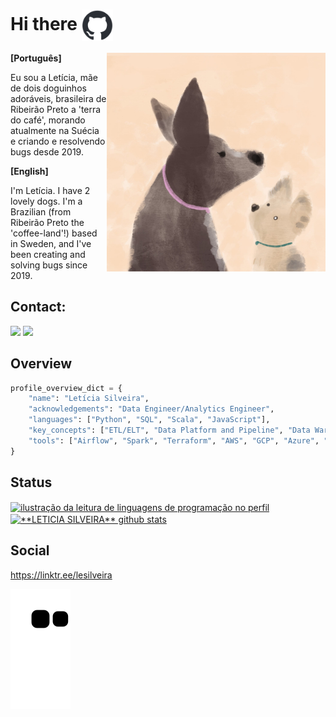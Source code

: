 # Hi there <img src="https://raw.githubusercontent.com/leticiaisilveira/LeticiaISilveira/master/github-hello.gif" alt="git gif" min-width="50px" max-width="50px" width="50px" align="center"> 

<img src="https://raw.githubusercontent.com/leticiaisilveira/LeticiaISilveira/master/babies.jpeg" alt="ilustração de dois doguinhos fofos" min-width="350px" max-width="350px" width="350px" align="right">

<strong> [Português] </strong>
<p align="left">   
Eu sou a Letícia, mãe de dois doguinhos adoráveis, brasileira de Ribeirão Preto a 'terra do café', morando atualmente na Suécia e criando e resolvendo bugs desde 2019.
</p>

<strong> [English] </strong>
<p align="left"> 
I'm Letícia.  I have 2 lovely dogs. I'm a Brazilian (from Ribeirão Preto the 'coffee-land'!) based in Sweden, and I've been creating and solving bugs since 2019.
</p>

## Contact:

<div>
<a href = "mailto:contato@leticia.ingrid.silveira"><img loading="lazy" src="https://img.shields.io/badge/GMAIL-%20-DD6387?logoColor=yDAFA&labelColor=yDAFA" target="_blank"></a>   
<a href="https://www.linkedin.com/in/leticia-silveira" target="_blank"><img src="https://img.shields.io/badge/LINKEDIN-%20-79DAFA?logoColor=yDAFA&labelColor=yDAFA" target="_blank"></a>   
</div>


## Overview


```python
profile_overview_dict = {
    "name": "Letícia Silveira",
    "acknowledgements": "Data Engineer/Analytics Engineer",
    "languages": ["Python", "SQL", "Scala", "JavaScript"],
    "key_concepts": ["ETL/ELT", "Data Platform and Pipeline", "Data Warehouse", "Data Lake", "API", "Databases", "Web Scraping", "SQL", "No-SQL", "Batch", "Orchestration", "Data Modeling", "Data Quality", "Data Ingestion", "Data Transforming"],
    "tools": ["Airflow", "Spark", "Terraform", "AWS", "GCP", "Azure", "GIT", "Kafka", "Flink", "Apache Hive", "Hadoop", "Looker"]
}
```

## Status

<a href="https://github.com/leticiaisilveira" title="ilustração do mapeamento de linguagens">
  <img align="center" src="https://github-readme-stats.vercel.app/api/top-langs/?username=leticiaisilveira&theme=dracula&hide_langs_below=1" alt="ilustração da leitura de linguagens de programação no perfil"/>
</a>

<a href="https://github.com/leticiaisilveira" title="ilustração do mapeamento do perfil">
 <img align="center" src="https://github-readme-stats.vercel.app/api?username=leticiaisilveira&show_icons=true&theme=dracula&line_height=27" alt="**LETICIA SILVEIRA** github stats"/>
</a>
<br>

## Social
https://linktr.ee/lesilveira

![Snake animation](https://github.com/leticiaisilveira/leticiaisilveira/blob/output/github-contribution-grid-snake.svg)
